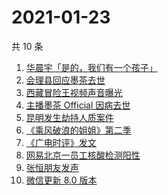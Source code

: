 # 2021-01-23

共 10 条

<!-- BEGIN -->
<!-- 最后更新时间 Sat Jan 23 2021 09:40:15 GMT+0800 (CST) -->
1. [华晨宇「是的，我们有一个孩子」](https://www.zhihu.com/search?q=华晨宇张碧晨)
1. [会理县回应墨茶去世 ](https://www.zhihu.com/search?q=墨茶)
1. [西藏冒险王视频声音曝光](https://www.zhihu.com/search?q=西藏冒险王)
1. [主播墨茶 Official 因病去世](https://www.zhihu.com/search?q=墨茶去世)
1. [昆明发生劫持人质案件](https://www.zhihu.com/search?q=昆明劫持)
1. [《乘风破浪的姐姐》第二季](https://www.zhihu.com/search?q=浪姐2)
1. [《广电时评》发文](https://www.zhihu.com/search?q=广电封杀郑爽)
1. [网易北京一员工核酸检测阳性](https://www.zhihu.com/search?q=网易)
1. [张恒朋友发声 ](https://www.zhihu.com/search?q=张恒朋友采访)
1. [微信更新 8.0 版本](https://www.zhihu.com/search?q=微信更新)
<!-- END -->
